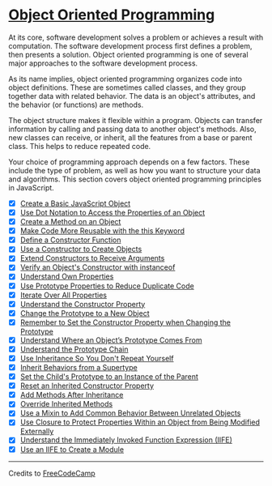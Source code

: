 # [Object Oriented Programming](https://learn.freecodecamp.org/javascript-algorithms-and-data-structures/object-oriented-programming)

At its core, software development solves a problem or achieves a result with computation. The software development process first defines a problem, then presents a solution. Object oriented programming is one of several major approaches to the software development process.

As its name implies, object oriented programming organizes code into object definitions. These are sometimes called classes, and they group together data with related behavior. The data is an object's attributes, and the behavior (or functions) are methods.

The object structure makes it flexible within a program. Objects can transfer information by calling and passing data to another object's methods. Also, new classes can receive, or inherit, all the features from a base or parent class. This helps to reduce repeated code.

Your choice of programming approach depends on a few factors. These include the type of problem, as well as how you want to structure your data and algorithms. This section covers object oriented programming principles in JavaScript.

- [x] [Create a Basic JavaScript Object](01-create-a-basic-javascript-object.js)
- [x] [Use Dot Notation to Access the Properties of an Object](02-use-dot-notation-to-access-the-properties-of-an-object.js)
- [x] [Create a Method on an Object](03-create-a-method-on-an-object.js)
- [x] [Make Code More Reusable with the this Keyword](04-make-code-more-reusable-with-the-this-keyword.js)
- [x] [Define a Constructor Function](05-define-a-constructor-function.js)
- [x] [Use a Constructor to Create Objects](06-use-a-constructor-to-create-objects.js)
- [x] [Extend Constructors to Receive Arguments](07-extend-constructors-to-receive-arguments.js)
- [x] [Verify an Object's Constructor with instanceof](08-verify-an-objects-constructor-with-instanceof.js)
- [x] [Understand Own Properties](09-understand-own-properties.js)
- [x] [Use Prototype Properties to Reduce Duplicate Code](10-use-prototype-properties-to-reduce-duplicate-code.js)
- [x] [Iterate Over All Properties](11-iterate-over-all-properties.js)
- [x] [Understand the Constructor Property](12-understand-the-constructor-property.js)
- [x] [Change the Prototype to a New Object](13-change-the-prototype-to-a-new-object.js)
- [x] [Remember to Set the Constructor Property when Changing the Prototype](14-remember-to-set-the-constructor-property-when-changing-the-prototype.js)
- [x] [Understand Where an Object’s Prototype Comes From](15-understand-where-an-objects-prototype-comes-from.js)
- [x] [Understand the Prototype Chain](16-understand-the-prototype-chain.js)
- [x] [Use Inheritance So You Don't Repeat Yourself](17-use-inheritance-so-you-dont-repeat-yourself.js)
- [x] [Inherit Behaviors from a Supertype](18-inherit-behaviors-from-a-supertype.js)
- [x] [Set the Child's Prototype to an Instance of the Parent](19-set-the-childs-prototype-to-an-instance-of-the-parent.js)
- [x] [Reset an Inherited Constructor Property](20-reset-an-inherited-constructor-property.js)
- [x] [Add Methods After Inheritance](21-add-methods-after-inheritance.js)
- [x] [Override Inherited Methods](22-override-inherited-methods.js)
- [x] [Use a Mixin to Add Common Behavior Between Unrelated Objects](23-use-a-mixin-to-add-common-behavior-between-unrelated-objects.js)
- [x] [Use Closure to Protect Properties Within an Object from Being Modified Externally](24-use-closure-to-protect-properties-within-an-object-from-being-modified-externally.js)
- [x] [Understand the Immediately Invoked Function Expression (IIFE)](25-understand-the-immediately-invoked-function-expression-iife.js)
- [x] [Use an IIFE to Create a Module](26-use-an-iife-to-create-a-module.js)

---

Credits to [FreeCodeCamp](https://www.freecodecamp.org/)